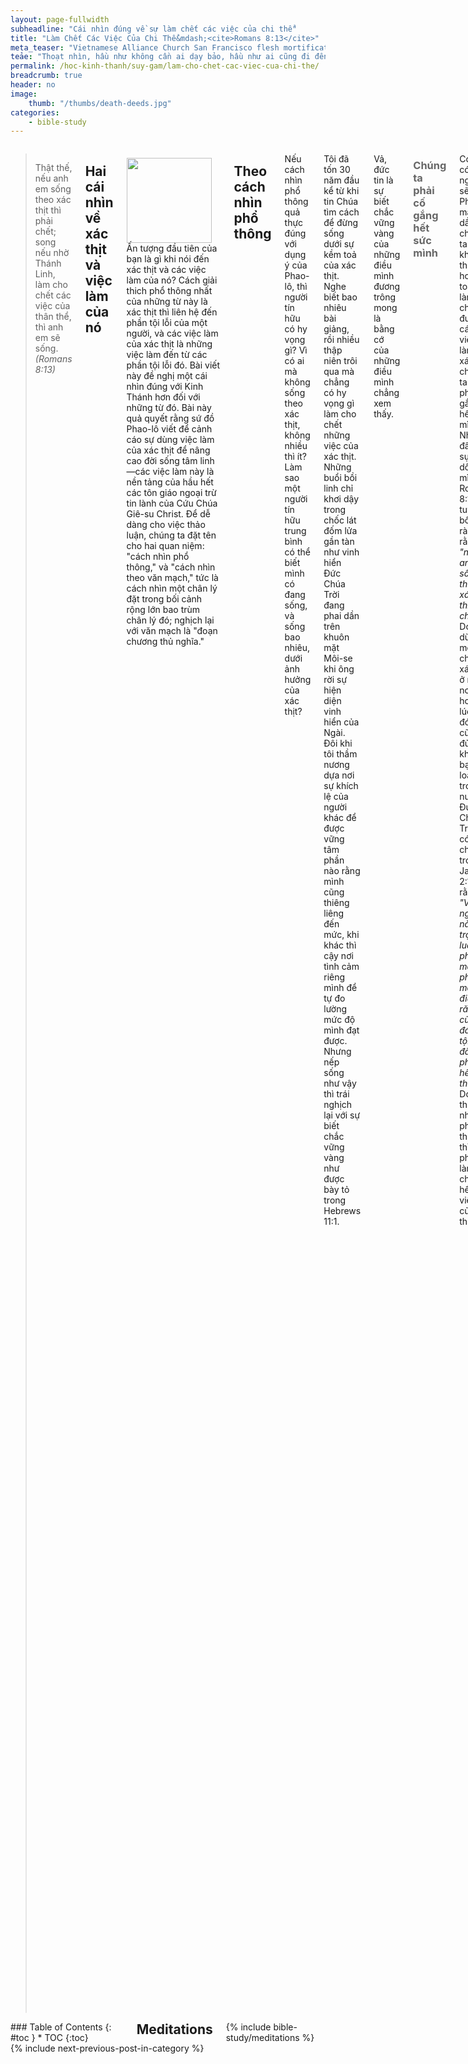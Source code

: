 ```yaml
---
layout: page-fullwidth
subheadline: "Cái nhìn đúng về sự làm chết các việc của chi thể"
title: "Làm Chết Các Việc Của Chi Thể&mdash;<cite>Romans 8:13</cite>"
meta_teaser: "Vietnamese Alliance Church San Francisco flesh mortification mortify deeds"
teảe: "Thoạt nhìn, hầu như không cần ai dạy bảo, hầu như ai cũng đi đến kết luận rằng làm chết các việc của chi thể nghĩa là chiến thắng được mọi cám dỗ của xác thịt. Nhưng từ tiết của thư Rô-ma có cho chúng ta đi đến kết luận đó hay không? Kinh Thánh cho nhiều người dùng xác thịt mình không phải làm những việc tội lỗi thường tình của loài người, nhưng để được thông công với Đức Chúa Trời; những việc làm đó chính là đối tượng của những bài viết của Phao-lô. Tôi hy vọng rằng bài viết này giúp đỡ những người đang chiến đấu xác thịt theo cách nhìn phổ thông tìm được sự khuây khoả trong cách nhìn thuộc bối cảnh đề xướng trong bài viết này, và đi theo Chúa với những bước nhẹ nhàng hơn cho đến ngày của Cứu Chúa Giê-su Christ."
permalink: /hoc-kinh-thanh/suy-gam/lam-cho-chet-cac-viec-cua-chi-the/
breadcrumb: true
header: no
image:
    thumb: "/thumbs/death-deeds.jpg"
categories:
    - bible-study
---
```

<!--more-->
<div class="row">
<div class="medium-8 columns" markdown="1">

<!--
<em><a style="color: #ff0000;" href="{{ site.baseurl }}/hoc-kinh-thanh/suy-gam/lam-cho-chet-cac-viec-cua-chi-the/">(Bấm vào đây để đọc tiếng Việt)</a></em>
-->

> Thật thế, nếu anh em sống theo xác thịt thì phải chết; song nếu nhờ Thánh Linh, làm cho chết các việc của thân thể, thì anh em sẽ sống. <cite>(Romans 8:13)</cite>

## Hai cái nhìn về xác thịt và việc làm của nó

<div>
<p>
<img alt src="{{ site.baseurl }}/images/death-deeds.jpg" style="border: 0px none; margin: 7px 15px 0px 0px; max-width: 100%; height: 136px; padding: 0px; float: left;">
Ấn tượng đầu tiên của bạn là gì khi nói đến xác thịt và các việc làm của nó? Cách giải thich phổ thông nhất của những từ này là xác thịt thì liên hệ đến phần tội lỗi của một người, và các việc làm của xác thịt là những việc làm đến từ các phần tội lỗi đó. Bài viết này đề nghị một cái nhìn đúng với Kinh Thánh hơn đối với những từ đó. Bài này quả quyết rằng sứ đồ Phao-lô viết để cảnh cáo sự dùng việc làm của xác thịt để nâng cao đời sống tâm linh&mdash;các việc làm này là nền tảng của hầu hết các tôn giáo ngoại trừ tin lành của Cứu Chúa Giê-su Christ. Để dễ dàng cho việc thảo luận, chúng ta đặt tên cho hai quan niệm: "cách nhìn phổ thông," và "cách nhìn theo văn mạch," tức là cách nhìn một chân lý đặt trong bối cảnh rộng lớn bao trùm chân lý đó; nghịch lại với văn mạch là "đoạn chương thủ nghĩa."
</p>
</div>

## Theo cách nhìn phổ thông

Nếu cách nhìn phổ thông quả thực đúng với dụng ý của Phao-lô, thì người tín hữu có hy vọng gì? Vì có ai mà không sống theo xác thịt, không nhiều thì ít? Làm sao một người tín hữu trung bình có thể biết mình có đang sống, và sống bao nhiêu, dưới ảnh hưởng của xác thịt?

Tôi đã tốn 30 năm đầu kể từ khi tin Chúa tìm cách để đừng sống dưới sự kềm toả của xác thịt. Nghe biết bao nhiêu bài giảng, rồi nhiều thập niên trôi qua mà chẳng có hy vọng gì làm cho chết những việc của xác thịt. Những buổi bồi linh chỉ khơi dậy trong chốc lát đốm lửa gần tàn như vinh hiển Đức Chúa Trời đang phai dần trên khuôn mặt Môi-se khi ông rời sự hiện diện vinh hiển của Ngài. Đôi khi tôi thầm nương dựa nơi sự khích lệ của người khác để được vững tâm phần nào rằng mình cũng thiêng liêng đến mức, khi khác thì cậy nơi tình cảm riêng mình để tự đo lường mức độ mình đạt được. Nhưng nếp sống như vậy thì trái nghịch lại với sự biết chắc vững vàng như được bày tỏ trong Hebrews 11:1.

<p class="blockquote">Vả, đức tin là sự biết chắc vững vàng của những điều mình đương trông mong là bằng cớ của những điều mình chẳng xem thấy.</p>

### <span style="color: #666666;">Chúng ta phải cố gắng hết sức mình</span>

Có thể có người sẽ nói: Phải, mặc dầu chúng ta không thể nào hoàn toàn làm chết được các việc làm của xác thịt, chúng ta vẫn phải cố gắng hết sức mình. Nhưng đây là sự tự dối mình, vì Romans 8:13 tuyên bố rõ ràng rằng *"nếu anh em sống theo xác thịt thì phải chết."* Do đó dù chỉ một chút xác thịt ở một nơi hoặc lúc nào đó cũng đủ để khiến bạn bị loại trừ trong nước Đức Chúa Trời, vì có chép trong James 2:10 rằng: *"Vì người nào giữ trọn luật pháp, mà phạm một điều răn, thì cũng đáng tội như đã phạm hết thảy."* Do đo theo cái nhìn phổ thông thì bạn phải làm cho chết hết mọi việc của chi thể.

Hơn nữa dù có cố gắng hết sức cũng không đủ, vì nếu đủ, thì hẳn Chúa Giê-su đã không phải chết trên thập tự giá. Chúa đã phải hi sinh để tháo gỡ nanh vuốt của xác thịt bạn hầu bạn có thể hầu việc và thờ phượng Ngài. Nhưng chính sự giải thoát đó cũng giới hạn trong mối liên hệ đến sự sống đời đời, không phải cho xác thịt này mà bạn phải nhẫn nại chịu đựng cho đến ngày được ban cho thân thể không hay hư nát. Nếu sự làm chết mọi công việc của xác thịt nghĩa là bạn không còn phạm tội nữa thì chắc chắn bạn không thể nào có hy vọng về sự sống đời đời.

Tôi có câu hỏi cho quí vị giữ cái nhìn phổ thông là tại sao quí vị lại khăng khăng giữ lấy sự tin tưởng vào một hệ thống tín lý mà chắc chắn bạn sẽ bị khước từ trước ngưỡng cửa thiên đàng?

### <span style="color: #666666;">Các sách giải kinh nói gì?</span>

Hầu như tất cả các sách giải kinh dạy rằng vì bây giờ chúng ta được quyền năng của Thánh Linh, chúng ta có sức mạnh để làm cho chết các việc của chi thể&mdash;các sự vi phạm theo cách nhìn phổ thông.

Chúng ta hãy thử duyệt qua một số các sách giải kinh có cái nhìn phổ thông về Romans 8:13.

#### Matthew Henry

<p class="blockquote"> Nếu có người nào theo thói quen sống theo những "<u>dục vọng xác thịt</u>," chắc chắn sẽ chết trong tội lỗi, dù người đó có tuyên xưng điều gì đi chăng nữa. Và một <u>đời sống thuộc về thế gian</u> sẽ mang lại điều gì đáng giá để so sánh với phần thưởng cao đẹp của sự kêu gọi từ thiên thượng? Vậy chúng ta hãy, nhờ quyền năng của Thánh Linh, cố gắng càng hơn để <u>làm cho chết phần xác thịt</u></p>

#### Gill

Gill viết một bài rất dài về câu Kinh Thánh này, nhưng trọng yếu là bài viết đó đặt nền tảng trên cách nhìn phổ thông về xác thịt trong câu này.

#### Jamieson-Fausset-Brown

<p class="blockquote">Sứ đồ Phao-lô đã không thoả mãn với sự bảo đảm với họ rằng họ không còn bị bó buộc về xác thịt, để mà nghe theo lời mời gọi của nó, mà không nhắc nhở họ về hậu quả cuối cùng nếu họ sống buông thả; và ông dùng chữ "làm cho chết" như cách chơi chữ cho cùng ý nghĩa với chữ "chết" ở đầu câu. "Nếu ngươi không <u>diệt tội</u> thì tội sẽ diệt ngươi.</p>

Cảm nghĩ của tôi: chúng ta có thể diệt tội được sao? Vì chỉ có một Đấng có quyền lực huỷ diệt tội lỗi. Chúa Giê-su dạy chúng ta rằng dù một người có tránh phạm tội tà dâm trong thân thể, người đó cũng bất lực trước sự tà dâm trong tư tưởng (Matthew 5:28). Điều giết chúng ta không phải là hành động, nhưng là bản chất tội lỗi. Chúng ta có giết được bản chất tội lỗi của mình không?

#### Ellicott

<p class="blockquote">Nếu khi dưới quyền năng của Thánh Linh, bạn khiến những hành động đến bởi những <u>kích thích của xác thịt</u> <u>giảm thiểu đến tình trạng chết và èo uột</u>.</p>

Đây là một lý luận mơ hồ. Tình trạng chết và èo uột là gì? Theo tiêu chuẩn nào? Mỗi người có một định nghĩa riêng về sự chết và sự èo uột?

#### Barnes

<p class="blockquote">Nếu bạn sống để <u>thoả mãn những khuynh hướng xác thịt</u>, bạn sẽ chìm dần xuống sự chết đời đời ... Những việc của xác thịt&mdash;<u>khuynh hướng bại hoại và những đam mê</u>; được gọi là các việc của chi thể, vì chúng bắt nguồn từ sự <u>thèm khát của xác thịt</u>.</p>

Tác giả này có đọc qua Colossians 2:16-23?

#### Matthew Poole

<p class="blockquote">Các tín hữu (the godly) phải coi chừng; đừng nghĩ rằng vì mình được chọn và xưng công bình nên muốn sống sao thì sống.</p>

Thực ra ngôn từ của Romans 8:13 mang một trạng thái cực kỳ khẩn trương. Do đó nếu ý của đoạn này dựa trên cách nhìn phổ thông thì không ai được cứu.

#### Cambridge

<p class="blockquote">làm cho chết; đông một nghĩa với chữ "chết" ở đầu câu nói về hậu quả của tội lỗi. Động từ này ở trong thì hiện tại, ám chỉ một tiến trình liên diễn của sự <u>chống trả và từ bỏ chính mình</u>. ... Đoạn Kinh Thánh này, và những đoạn song song, cho thấy sứ đồ Phao-lô hoàn toàn công nhận phần tử của tội lỗi vẫn còn trong đời sống người đã được tái sinh&mdash;vẫn còn hiện diện do đó cần sự <u>chống trả kịch liệt</u>.</p>

Đây là một số những lời giải kinh tôi tìm được trong mạng toàn cầu chỉ qua một câu hỏi. Tôi phỏng đoán tất cả các bài giải kinh còn lại cũng phạm vào cùng một sự lầm lẫn của "đoạn chương thủ nghia," nghĩa là giải thich một câu mà không màng đến từ tiết, hoặc văn mạch.

Các nhà giải kinh phạm vào điều là đưa ra những tiêu chuẩn thuộc linh mà chính họ cũng không đạt được. Chúa Giê-su đã nói về những người đặt những gánh nặng vào người khác mà chính mình thì không động đến một ngón tay. Nhưng điều đó không quan trọng, vì mỗi người trong chúng ta chịu trách nhiệm để học hỏi cho biết chắc mình không lầm lạc khi đối diện với chân lý này vì nó có ảnh hưởng sâu đậm đến mối liên hệ với Chúa.

Ai có thể chứng nhận rằng một người nào đó đã làm chết các việc của chi thể mình? Ai có thể tự mình biết đã đạt đến bực trọn vẹn của mục tiêu đó?

### <span style="color: #666666;">Chạy không có mục đích</span>

Đến đây chúng ta đã trình bày được chứng cớ rằng những người có cái nhìn phổ thông không thể nào có hy vọng về sự sống đời đời. Phần đầu của Romans 8:13 viết rằng *"Nếu anh em sống theo xác thịt thì phải chết"* hàm ý lên án toàn thể nhân loại vì mọi người đều sống dưới sự kềm toả của xác thịt. Đây là lời Kinh Thánh nói về khả năng của loài người để làm chủ xác thịt:

<p class="blockquote">Vì mọi người đều phạm tội và thiếu mất sự vinh hiển của Đức Chúa Trời (Romans 3:23)</p>

<p class="blockquote">Chúng ta thảy đều như chiên đi lạc, ai theo đường nấy; Ðức Giê-hô-va đã làm cho tội lỗi của hết thảy chúng ta đều chất trên người. (Isaiah 53:6; Romans 3:10-18)</p>

Do đó chúng ta chắc phải tự dối lòng mình nếu nghĩ rằng có thể làm chết những việc của xác thịt dựa theo cách nhìn phổ thông. Phải chăng chúng ta cũng giống như những người đang tham dự một cuộc chạy mà biết rằng mình không thể nào thắng được? Điều đáng kinh ngạc là các bục giảng khắp thế giới đều mang cách nhìn phổ thông như thể đó là mục đích chính của đạo Chúa. Họ đang chiêu mộ người đi đến một vương quốc mà chung quanh bao trùm hàng rào kẽm gai không ai vào được.

### <span style="color: #666666;">Ai đang vật lộn với xác chết?</span>

Nếu quả thực có người có thể làm chết đi các việc làm của xác thịt, thì chắc người đó chẳng còn phải vật lộn trong đời sống tin kính? Vì ai lại muốn vật lộn với những gì đã chết? Và nếu quả thực người ta có thể làm được điều đó, thì chắc sứ đồ Phao-lô đã không viết:

<p class="blockquote"><sup>21</sup>Vậy tôi thấy có luật nầy trong tôi: khi tôi muốn làm điều lành, thì điều dữ dính dấp theo tôi.  <sup>22</sup>Vì theo người bề trong, tôi vẫn lấy luật pháp Ðức Chúa Trời làm đẹp lòng; <sup>23</sup>nhưng tôi cảm biết trong chi thể mình có một luật khác giao chiến với luật trong trí mình, bắt mình phải làm phu tù cho luật của tội lỗi, tức là luật ở trong chi thể tôi vậy. (Romans 7:21-23)</p>

## Cách nhìn theo văn mạch

Cả Kinh Thánh nói về điều gì? Là một sách đạo đức để giải quyết vô số những việc làm xấu xa của nhân loại? Hoặc để bắc một nhịp cầu giữa khoảng cách quá xa vời giữa Thượng Đế và nhân loại? Quả thực dù Kinh Thánh khởi đầu bằng cách vạch trần tình trạng tội lỗi của nhân loại, nhưng rồi sau đó tiến đến sự công bố toàn thắng, không phải về một người nào đó sanh bởi thịt và huyết, nhưng về Con một của Đức Chúa Trời là Đấng Cứu Thế.

Kinh Thánh, trong phần chúng ta gọi là Cựu Ước, cho nhân loại một thời gian hạn định một cơ hội để thử thách họ, qua một giao ước cũ gọi là Cựu Ước với Mười Điều Răn và các điều lệ, nhằm mục đích đưa họ đến một chỗ mà họ phải quỳ gối công nhận rằng dù họ đã cố gắng hết sức giữ mọi điều răn làm tiêu chuẩn sống, họ vẫn còn cách quá xa sự công bình của Đức Chúa Trời.

Và sau một thời gian để nhân loại kiệt quệ hết khả năng của họ trong nỗ lực giữ các điều răn và điều lệ, Chúa đem đến một kỷ nguyên mới mà nhân loại không còn được dùng sức mình, tức là xác thịt mình, để tìm cách đến gần Chúa nữa. Kỷ nguyên mới này được ghi lại trong Kinh Thánh Tân Ước mà trong đó *<u><strong>đức tin</strong></u>* là phương tiện duy nhất mà qua đó nhân loại có thể nhận được món quà của sự thứ tha tội lỗi và sự sống đời đới cho bất cứ ai xin.

Chúa Giê-su đã đến cách đây hơn hai ngàn năm như đã được khải thị trước bởi các tiên tri từ buổi xa xưa, nhưng điều quan trọng nhất là Ngài đã đến để chấm dứt các của tế lễ (Hebrews 10:12;10:26), và dành quyền tối cao là vị Cứu Tinh duy nhất của nhân loại. Sự dâng chính mình Ngài sẽ đem đến hồi kết cuộc cho mọi của tế lễ. Chính Ngài là tin mừng cứu rỗi, là Lời Đức Chúa Trời, mà không ai được thêm hoặc bớt gì trong đó.

Đức Chúa Trời buộc cả nhân loại không còn được dùng sức mình nữa vì cơ hội đã qua, Chúa đã chứng tỏ cho họ thấy họ không thể tự cứu được mình; bây giờ họ phải đầu phục và bày tỏ sự trông cậy trọn vẹn nơi Chúa Giê-su là Đấng Cứu Thế. Nhưng chúng ta sẽ thấy lòng kiêu ngạo của nhân loại là lớn lắm, và họ sẽ gắng hết sức mình để chứng tỏ một lần nữa họ "giống Chúa, biết điều thiện và điều ác." Và vì thế sứ đồ Phao-lô được giao cho trọng trách viết các lá thư cho các hội thánh tuyên bố với họ rằng bây giờ là giai đoạn của đức tin, không còn của việc làm nữa. Các việc đó chính là các việc làm của xác thịt mà họ phải làm cho chết; đó là loại việc làm cạnh tranh với thập tự giá của Đấng Christ trong sự cứu rỗi linh hồn. Những việc làm tội lỗi của xác thịt thì còn được tha thứ, nhưng việc làm dành quyền của thập tự giá bởi xác thịt là điếu đáng ghê tởm trước mặt Đức Chúa Trời.

### <span style="color: #666666;">Chúng ta hãy học vài từ Hy-lạp</span>

Chữ "việc" trong Romans 8:13 được đánh số Strong 4234:

<p class="blockquote"><cite>4234: praxis prax'-is từ số 4238; thực hành, i.e. (cụ thể) một hành động; bởi sự khai triển, một nhiệm vụ:--công việc, văn phòng, công tác. xem tiếng Hy-lạp của số 4238</cite>
</p>

chữ này có một động từ mang số Strong 4238:

<p class="blockquote">
<cite>4238: 4238 prasso pras'-so một động từ chính; "thực hành", thí dụ như <u>được lập đi lập lại như một thông lệ</u> (do đó khác với 4160 là một từ nói về một hành động độc nhất); được ám chỉ, thi hành, hoàn tất, v.v.; nhất là, để thu thập (lệ phí), vé (cá nhân):--quyết tâm, việc làm, làm, chuẩn xác, gìn giữ, đòi hỏi, sử dụng nghệ thuật.</cite>
</p>

Duyệt qua một số các sự dùng chữ Hy-lạp số 4238 trong Kinh Thánh cho thấy ý nghĩa trung dung của nó, của những hành động không hẳn là tốt hoặc xấu tuỳ theo trường hợp.

Chúng ta thường liên hệ "các việc làm của chi thể" với những hành động tội lỗi, nhưng chúng ta đã không nhìn từ khía cạnh của bối cảnh chung quanh lý do tại sao Phao-lô đã viết thư này, ông viết về sự sử dụng xác thịt để đạt được cao điểm của đời sống tâm linh.

### <span style="color: #666666;">Thập tự giá chưa đủ</span>

Chẳng bao lâu sau khi Chúa Giê-su sống lại và về bên hữu Đức Chúa Cha đế ban sự công bình cho những kẻ xưng danh Ngài, và cũng chẳng bao lâu sau khi hội thánh Chúa được thành lập như được ghi nhận trong sách Công Vụ Các Sứ Đồ, các tín hữu của hội thánh ban đầu này quay trở về với nếp sống cũ. Đến nỗi sứ đồ Phao-lô đã phải khởi sự viết rất nhiều thư để kêu gọi họ giữ vững niềm tin về phúc âm của Đấng Christ.

#### Thơ gửi hội thánh Cơ-lô-se

Phao-lô khởi đầu chương 2 của sách Cơ-lô-se với lời chúc:

<p class="blockquote">"<sup>2</sup>Hầu cho lòng những kẻ ấy được yên ủi, và lấy sự yêu thương mà liên hiệp, đặng có nhiều sự thông biết đầy dẫy chắc chắn, đến nỗi có thể hiểu sự mầu nhiệm của Ðức Chúa Trời, tức là Ðấng Christ, <sup>3</sup>mà trong Ngài đã giấu kín mọi sự quí báu về khôn ngoan thông sáng. (Colossians 2:2-3)</p>

Phao-lô nhắc nhở họ rằng bất cứ họ cần điều gì để được đời sống tin kính và thoả lòng thì đều được giấu kín trong Đấng Christ. Chúng ta sẽ thấy rõ ràng trong những đoạn sau rằng họ tìm cách để được những điều đó từ chính mình&mdash;các việc của chi thể họ.

<p class="blockquote"><sup>6</sup>Anh em đã nhận Ðức Chúa Jêsus Christ thể nào, thì hãy bước đi trong Ngài thể ấy; <sup>7</sup>hãy châm rễ và lập nền trong Ngài, lấy đức tin làm cho bền vững, tùy theo anh em đã được dạy dỗ, và hãy dư dật trong sự cảm tạ. (Colossians 2:6-7)</p>

Ông bảo đảm với họ rằng tin lành đơn sơ mà họ đã nhận lúc ban đầu, như đã được bày tỏ trong John 3:16, là tin lành mà họ phải theo đó mà sống.

<p class="blockquote"><sup>8</sup>Hãy giữ chừng, kẻo có ai lấy triết học và lời hư không, theo lời truyền khẩu của loài người, sơ học của thế gian, không theo Ðấng Christ, mà bắt anh em phục chăng. (Colossians 2:8)</p>

Phao-lô tiếp tục cảnh cáo các tín hữu coi chừng những kẻ dùng lời khéo léo dỗ dành họ thêm việc làm của xác thịt dựa trên những truyền thống của loài người. Hay nói cách khác, họ làm suy giảm quyền năng cứu rỗi của thập tự giá Đấng Christ.

<p class="blockquote">Anh em cũng chịu cắt bì trong Ngài, không phải phép cắt bì bởi tay người ta làm ra, nhưng là phép cắt bì của Ðấng Christ, là lột bỏ tánh xác thịt của chúng ta. (Colossians 2:11)</p>

Có một việc làm của xác thịt mà người Cơ-lô-se phải làm cho chết đó là sự họ cậy vào phép cắt bì của xác thịt họ, là điều cạnh tranh trực tiếp với phép cắt bì trong tấm lòng của Đấng Christ.

<p class="blockquote"><sup>20</sup>Ví bằng anh em chết với Ðấng Christ về sự sơ học của thế gian, thì làm sao lại để cho những thể lệ nầy ép buộc mình, như anh em còn sống trong thế gian:  <sup>21</sup>Chớ lấy, chớ nếm, chớ rờ? <sup>22</sup><u>Cả sự đó hễ dùng đến thì hư nát, theo qui tắc và đạo lý loài người</u>,  <sup>23</sup>dầu bề ngoài có vẻ khôn ngoan, là bởi thờ lạy theo ý riêng, cách khiêm nhượng và khắc khổ thân thể mình; nhưng không ích gì để chống cự lòng dục của xác thịt. (Colossians 2:20-23)</p>

Sự sơ học của thế gian có liên hệ sâu xa với những sự thúc đẩy việc dùng công việc của xác thịt để đạt được mục tiêu về tâm linh; xem có vẻ cao trọng, được cưu mang bởi những nhà giải kinh đáng kính được liệt kê ở trên, và những hệ phái dẫn đầu bởi những lãnh đạo với học vấn cao về thần học. Làm sao những vị này lại có thể phạm vào lỗi lớn lao như vậy về vấn đề giải thích Kinh Thánh? "Các việc của chi thể" nào có phải là về các hành động tội lỗi? Chúng là những việc chúng ta không thể dùng để bước đi với Chúa.

Chúng ta ghi nhận một điều rằng phần giải kinh của Cambridge nhấn mạnh giá trị của sự "chống trả kịch liệt và tự bỏ mình" nhưng trên thực tế lại "gợi lòng dục của xác thịt" như chúng ta đọc thấy trong Colossians 2:23.  Đây là những việc làm của xác thịt được mặc lấy chiếc áo ngoài của những lời nghe có vẻ thiêng liêng.

#### Thơ gửi hội thánh Ga-la-ti

Paul expressed this doctrine in a different form when he wrote to the Galatians who tied circumcision to their salvation:

<p class="blockquote"><sup>1</sup>Ðấng Christ đã buông tha chúng ta cho được tự do; vậy hãy đứng vững, chớ lại để mình dưới ách tôi mọi nữa.  <sup>2</sup>Tôi là Phao-lô nói với anh em rằng, <u>nếu anh em chịu làm phép cắt bì, thì Ðấng Christ không bổ ích chi cho anh em hết</u>.  <sup>3</sup>Tôi lại rao cho mọi người chịu cắt bì rằng, họ buộc phải vâng giữ trọn cả luật pháp.  <sup>4</sup>Anh em thảy đều muốn <u>cậy luật pháp cho được xưng công bình, thì đã lìa khỏi Ðấng Christ, mất ân điển rồi</u>.  <sup>5</sup>Về phần chúng ta, ấy là bởi đức tin và nhờ Thánh Linh mà chúng ta được nhận lãnh sự trông cậy của sự công bình. <sup>6</sup>Vì trong Ðức Chúa Jêsus Christ, cái điều có giá trị, không phải tại chịu phép cắt bì hoặc không chịu phép cắt bì, nhưng tại đức tin hay làm ra bởi sự yêu thương vậy. (Galatians 5:1-6)</p>

Phao-lô đã viết toàn bộ sách Ga-la-ti với mục đích trọng yếu là cản họ chớ tìm cách liên hệ với Chúa qua luật pháp dựa trên căn bản của xác thịt. Đoạn Ga-la-ti trích ra ở trên cho thấy ý nghĩa thực sự của "các việc của chi thể" trong dạng phép cắt bì mà Phao-lô đã cảnh cáo cách nghiêm trọng: *“nếu anh em chịu làm phép cắt bì, thì Ðấng Christ không bổ ích chi cho anh em hết!”* và *“Anh em thảy đều muốn cậy luật pháp cho được xưng công bình, thì đã lìa khỏi Ðấng Christ, mất ân điển rồi.”* Những *"việc làm của chi thể"* này với mục đích đạt được sự công bình của Đức Chúa Trời mới đúng là <u>tội không thể tha thứ</u> được.

#### Thư gửi hội thánh Rô-ma
<p class="blockquote"><sup>1</sup>Hỡi anh em, sự ước ao trong lòng tôi và lời tôi vì dân Y-sơ-ra-ên cầu nguyện cùng Ðức Chúa Trời, ấy là cho họ được cứu. <sup>2</sup>Vì tôi làm chứng cho họ rằng họ có lòng sốt sắng về Ðức Chúa Trời, nhưng lòng sốt sắng đó là không phải theo trí khôn. <sup>3</sup>Bởi họ không nhận biết sự công bình của Ðức Chúa Trời và tìm cách <u>lập sự công bình riêng của mình</u>, nên không chịu phục sự công bình của Ðức Chúa Trời;  <sup>4</sup>vì Ðấng Christ là sự cuối cùng của luật pháp, đặng xưng mọi kẻ tin là công bình. (Romans 10:1-4)</cite></p>

Sự công bình riêng của mình còn đến từ đâu ngoài bản chất xác thịt? Đây là một tội chẳng phải bởi sự yếu đuối của con người, nhưng đến từ lòng kiêu ngạo. Loại công việc ít được giảng dạy trên toà giảng, nhưng sống trong lòng, phần lớn, chính người mang trách nhiệm rao truyền lời Chúa, của những nhà giải kinh đã không tuân theo nguyên tắc căn bản của luận lý.

#### Thư gửi hội thánh Hê-bơ-rơ

Trong chương 8, tác giả Hê-bơ-rơ, sau khi cẩn trọng đặt nền móng, bắt đầu giới thiệu Chúa Giê-su là Đấng trung bảo của một giao ước tốt hơn.

<p class="blockquote">Nhưng thầy tế lễ thượng phẩm chúng ta đã được một chức vụ rất tôn trọng hơn, vì Ngài là Ðấng trung bảo của giao ước tốt hơn, mà giao ước ấy lập lên trên lời hứa tốt hơn. (Hebrews 8:6)</p>

Giao ước cũ và thấp kém hơn thì hoàn toàn đặt nền tảng trên xác thịt và việc làm của nó, nhưng giao ước mới và cao trọng hơn thì đặt nền tảng trên đức tin (Galatians 3:12)

### Ni-cô-đem và việc làm của xác thịt

Khi Chúa Giê-su khẳng định với Ni-cô-đem: *“Ngươi phải được tái sinh (John 3:1-21)”*, ông không khỏi nghĩ đến điều đó theo cách nhìn của xác thịt: tôi phải tái sinh bằng cách trở về trong bụng mẹ chăng? Hẳn nhiên là ý tưởng này chỉ đến sau khi Chúa tuyên bố với ông một điều lạ lùng, nhưng thực ra Ni-cô-đem còn quen thuộc hơn với những việc làm của xác thịt không khác gì các tín hữu Cơ-lô-se và Ga-la-ti, hoặc bất cứ người Hê-bơ-rơ  nào sốt sắng trong thời Cựu Ước.

### Danh vọng hư không của người cậy luật pháp

Sự cậy vào xác thịt để sống đạo nhiều khi còn được coi là đáng trọng và đáng khen ngợi. Những lỗi lầm đến bởi xác thịt hư mất là điều hiển nhiên và không cần phải sâu nhiệm về thuộc linh để nhận diện, nhưng sự sử dụng xác thịt để đạt được sự nên thánh trọn vẹn, hoặc để được sự công bình của Đức Chúa Trời, thì có sức quyến rũ hoàn vũ và chung cuộc nhiều người theo đuổi. Đa số độc giả của Phao-lô không thấy tầm quan trọng của sự cảnh cáo của ông và cuối cùng thì họ lại bị lôi kéo đến điều mà chính ra họ phải tránh: dùng xác thịt mình để hầu việc Đức Chúa Trời.

## Kết Luận

Hy vọng đến đây, bạn đọc thấy cái nhìn phổ thông về "các việc của chi thể" không đứng vững trong bối cảnh chung quanh Romans 8:13, vì nếu quả thực đó cũng là cái nhìn của Phao-lô, thì chẳng người tín hữu nào được cứu, vì toàn thể nhân loại, cả người tin Chúa lẫn không tin Chúa, làm những việc của xác thịt không nhiều thì ít. Dầu vậy, dòng huyết của Đấng Christ cũng dư để bao phủ mọi vi phạm xấu xa của toàn thể nhân loại.

Nhưng có một điều huyết Chúa không bao phủ đó là khi con người ỷ lại một điều gì đó ngoài thập tự giá của Đấng Christ để làm phương tiện của sự cứu rỗi. Mọi tôn giáo trên thế gian đều dùng "các việc của chi thể" với niềm hi vọng đạt được mức thánh thiện trọn vẹn. Chúa đã ban cho người Do-thái Cựu Ước trong một thời gian giới hạn cho đến lúc họ phải nhìn nhận Chúa Giê-su là Cứu Chúa. Chúa đã dùng khoảng thời gian đó để cho nhân loại thấy "các việc làm của chi thể" không thể nào đem lại cho họ sự công bình đã mất.

Nhưng có một "việc làm," đó là đức tin, mà Chúa cho phép và ban cho qua sự hy sinh của Con một của Ngài.

> <sup>28</sup>Chúng thưa rằng: Chúng tôi phải làm chi cho được làm <u><strong>công việc Ðức Chúa Trời</strong></u>?  <sup>29</sup>Ðức Chúa Jêsus đáp rằng: Các ngươi <u><strong>tin</strong></u> Ðấng mà Ðức Chúa Trời đã sai đến, ấy đó là công việc Ngài. (John 6:28-29)."

Quí vị có bao giờ suy nghĩ "đức tin" chính là "việc làm" cao trọng nhất? Chính Đức Chúa Giê-su nói như vậy, và tôi tin lời Ngài phán.

{% include bible-study/bible-study-footer %}
</div><!-- /.medium-8.columns -->

<div class="bible-index medium-4 columns">

<div class="panel radius" markdown="1">
### Table of Contents
{: #toc }
*  TOC
{:toc}
</div>

<h2 style="margin: 0px">Meditations</h2>
        {% include bible-study/meditations %}
</div><!-- /.medium-4.columns -->
</div><!-- /.row -->

<div class="small-12" style="padding: 0px; border-bottom: none;">
    {% include next-previous-post-in-category %}
</div>

